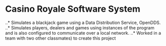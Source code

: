 # Casino Royale Software System
..* Simulates a blackjack game using a Data Distribution Service, OpenDDS.
..* Simulates players, dealers and games using instances of the program and is also configured to communicate over a local network.
..* Worked in a team with two other classmates) to create this project
